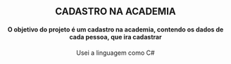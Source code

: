 <h2 align="center">CADASTRO NA ACADEMIA</h2>
<h4 align="center">O objetivo do projeto é um cadastro na academia, contendo os dados de cada pessoa, que ira cadastrar</h4>
<p align="center">Usei a linguagem como C#</p>
